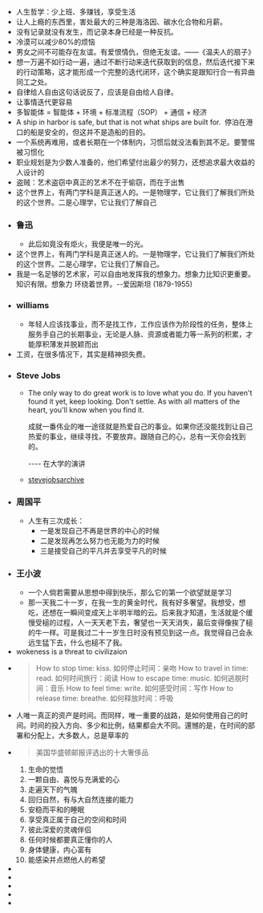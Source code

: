 - 人生哲学：少上班、多赚钱，享受生活
- 让人上瘾的东西里，害处最大的三种是海洛因、碳水化合物和月薪。
- 没有记录就没有发生，而记录本身已经是一种反抗。
- 冷漠可以减少80%的烦恼
- 男女之间不可能存在友谊。有爱恨情仇，但绝无友谊。——《温夫人的扇子》
- 想一万遍不如行动一遍，通过不断行动来迭代获取到的信息，然后迭代接下来的行动策略，这才能形成一个完整的迭代闭环，这个确实是跟知行合一有异曲同工之处。
- 自律给人自由这句话说反了，应该是自由给人自律。
- 让事情迭代更容易
- 多智能体 = 智能体 + 环境 + 标准流程（SOP） + 通信 + 经济
- A ship in harbor is safe, but that is not what ships are built for. 
  停泊在港口的船是安全的，但这并不是造船的目的。
- 一个系统再难用，或者长期在一个体制内，习惯后就没法看到其不足。要警惕被习惯化
- 职业规划是为少数人准备的，他们希望付出最少的努力，还想追求最大收益的人设计的
- 盗贼：艺术盗窃中真正的艺术不在于偷窃，而在于出售
- 这个世界上，有两门学科是真正迷人的。一是物理学，它让我们了解我们所处的这个世界。二是心理学，它让我们了解自己
- ### 鲁迅
	- 此后如竟没有炬火，我便是唯一的光。
- 这个世界上，有两门学科是真正迷人的。一是物理学，它让我们了解我们所处的这个世界。二是心理学，它让我们了解自己。
- 我是一名足够的艺术家，可以自由地发挥我的想象力。想象力比知识更重要。知识有限。想象力
  环绕着世界。--爱因斯坦 (1879-1955)
- ### williams
	- 年轻人应该找事业，而不是找工作，工作应该作为阶段性的任务，整体上服务手自己的长期事业，无论是人脉、资源或者能力等一系列的积累，才能厚积薄发并脱颖而出
- 工资，在很多情况下，其实是精神损失费。
- ### Steve Jobs
	- The only way to do great work is to love what you do. If you haven't found it yet, keep looking. Don't settle. As with all matters of the heart, you'll know when you find it.
	  
	  成就一番伟业的唯一途径就是热爱自己的事业。如果你还没能找到让自己热爱的事业，继续寻找，不要放弃。跟随自己的心，总有一天你会找到的。 
	  
	  ---- 在大学的演讲
	- [stevejobsarchive](https://stevejobsarchive.com/)
- ### 周国平
	- 人生有三次成长：
		- 一是发现自己不再是世界的中心的时候
		- 二是发现再怎么努力也无能为力的时候
		- 三是接受自己的平凡并去享受平凡的时候
- ### 王小波
	- 一个人倘若需要从思想中得到快乐，那么它的第一个欲望就是学习
	- 那一天我二十ー岁，在我一生的黄金时代，我有好多奢望。我想受，想吃，还想在一瞬间变成天上半明半暗的云。后来我才知道，生活就是个缓慢受槌的过程，人一天天老下去，奢望也一天天消失，最后变得像挨了槌的牛一样。可是我过二十ー岁生日时没有预见到这一点。我觉得自己会永远生猛下去，什么也槌不了我。
- wokeness is a threat to civilizaion
- > How to stop time: kiss.
  如何停止时间：亲吻
  How to travel in time: read.
  如何时间旅行：阅读
  How to escape time: music.
  如何逃脱时间：音乐
  How to feel time: write.
  如何感受时间：写作
  How to release time: breathe.
  如何释放时间：呼吸
- 人唯一真正的资产是时间。而同样，唯一重要的战路，是如何使用自己的时间。时间的投入方向、多少和比例，结果都会大不同。還憾的是，在时间的部署和分配上，大多数人，总是草率的
- > 美国华盛顿邮报评选出的十大奢侈品
  1. 生命的觉悟 
  2. 一颗自由、喜悦与充满爱的心 
  3. 走遍天下的气魄 
  4. 回归自然，有与大自然连接的能力 
  5. 安稳而平和的睡眠 
  6. 享受真正属于自己的空间和时间 
  7. 彼此深爱的灵魂伴侣 
  8. 任何时候都要真正懂你的人 
  9. 身体健康，内心富有 
  10. 能感染并点燃他人的希望
-
-
-
-
-